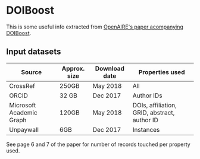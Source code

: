 # DOIBoost

This is some useful info extracted from [OpenAIRE's paper acompanying
DOIBoost](https://zenodo.org/record/1456175).

## Input datasets

| Source                   | Approx. size | Download date | Properties used                              |
|--------------------------|--------------|---------------|----------------------------------------------|
| CrossRef                 | 250GB        | May 2018      | All                                          |
| ORCID                    | 32 GB        | Dec 2017      | Author IDs                                   |
| Microsoft Academic Graph | 120GB        | May 2018      | DOIs, affiliation, GRID, abstract, author ID |
| Unpaywall                | 6GB          | Dec 2017      | Instances                                    |

See page 6 and 7 of the paper for number of records touched per property used.
